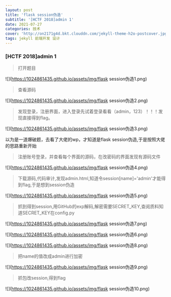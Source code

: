 ```yaml
---
layout: post
title: 'flask session伪造'
subtitle: '[HCTF 2018]admin 1'
date: 2021-07-27
categories: 技术
cover: 'http://on2171g4d.bkt.clouddn.com/jekyll-theme-h2o-postcover.jpg'
tags: jekyll 前端开发 设计
---
```


### [HCTF 2018]admin 1

> 打开题目

![](https://1024861435.github.io/assets/img/flask session伪造1.png)

> 查看源码

![](https://1024861435.github.io/assets/img/flask session伪造2.png)

>发现登录，注册界面，进入登录先试着登录看看（admin，123）！！！发现直接得到flag。

![](https://1024861435.github.io/assets/img/flask session伪造3.png)

以为是一道爆破题，去看了大佬的wp，才知道是flask session伪造,于是按照大佬的思路重新开始

> 注册账号登录，并查看每个界面的源码，在改密码的界面发现有源码文件

![](https://1024861435.github.io/assets/img/flask session伪造4.png)

> 下载源码,代码审计,发现admin.html,知道令session[name]='admin'才能得到flag,于是想到session伪造

![](https://1024861435.github.io/assets/img/flask session伪造5.png)

> 抓到得到session,用GitHub的exp解码,解密需要SECRET_KEY,查阅质料知道SECRET_KEY在config.py

![](https://1024861435.github.io/assets/img/flask session伪造7.png)

![](https://1024861435.github.io/assets/img/flask session伪造6.png)

![](https://1024861435.github.io/assets/img/flask session伪造8.png)

> 把name的值改成admin进行加密

![](https://1024861435.github.io/assets/img/flask session伪造9.png)

> 抓包改session,得到flag

![](https://1024861435.github.io/assets/img/flask session伪造10.png)












